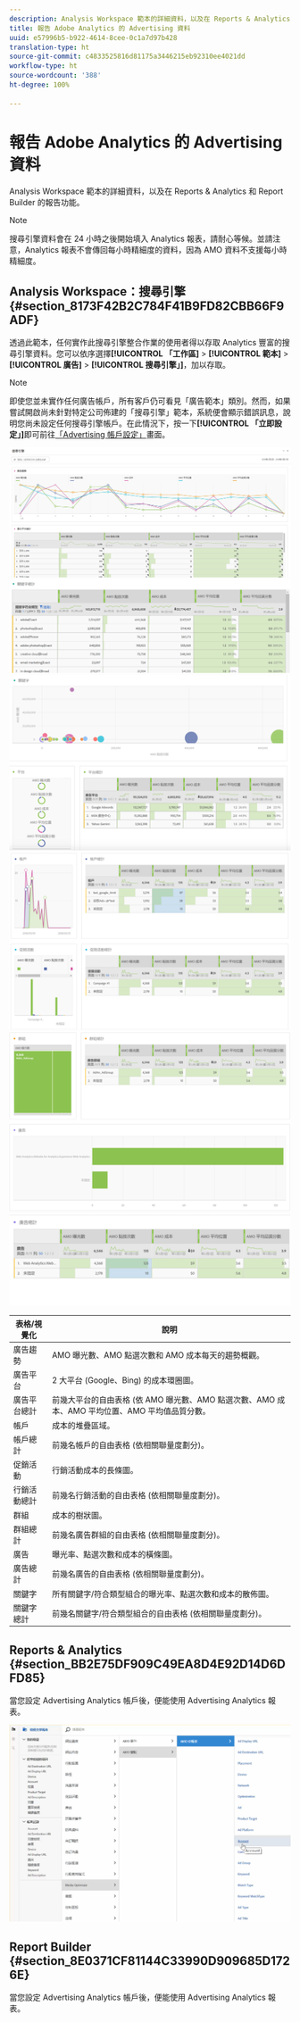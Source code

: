 ```yaml
---
description: Analysis Workspace 範本的詳細資料，以及在 Reports & Analytics 和 Report Builder 的報告功能。
title: 報告 Adobe Analytics 的 Advertising 資料
uuid: e57996b5-b922-4614-8cee-0c1a7d97b428
translation-type: ht
source-git-commit: c4833525816d81175a3446215eb92310ee4021dd
workflow-type: ht
source-wordcount: '388'
ht-degree: 100%

---
```



# 報告 Adobe Analytics 的 Advertising 資料

Analysis Workspace 範本的詳細資料，以及在 Reports &amp; Analytics 和 Report Builder 的報告功能。

>[!NOTE]
>
>搜尋引擎資料會在 24 小時之後開始填入 Analytics 報表，請耐心等候。並請注意，Analytics 報表不會傳回每小時精細度的資料，因為 AMO 資料不支援每小時精細度。

## Analysis Workspace：搜尋引擎 {#section_8173F42B2C784F41B9FD82CBB66F9ADF}

透過此範本，任何實作此搜尋引擎整合作業的使用者得以存取 Analytics 豐富的搜尋引擎資料。您可以依序選擇&#x200B;**[!UICONTROL 「工作區]** > **[!UICONTROL 範本]** > **[!UICONTROL 廣告]** > **[!UICONTROL 搜尋引擎」]**，加以存取。

>[!NOTE]
>
>即使您並未實作任何廣告帳戶，所有客戶仍可看見「廣告範本」類別。然而，如果嘗試開啟尚未針對特定公司佈建的「搜尋引擎」範本，系統便會顯示錯誤訊息，說明您尚未設定任何搜尋引擎帳戶。在此情況下，按一下&#x200B;**[!UICONTROL 「立即設定」]**&#x200B;即可前往[「Advertising 帳戶設定」](/help/integrate/c-advertising-analytics/c-adanalytics-workflow/aa-create-ad-account.md)畫面。

![](assets/aa_aw.png)  ![](assets/aa_aw2.png) ![](assets/aa_aw3.png) ![](assets/aa_aw4.png)  ![](assets/aa_aw5.png) ![](assets/aa_aw6.png)

| 表格/視覺化 | 說明 |
|--- |--- |
| 廣告趨勢 | AMO 曝光數、AMO 點選次數和 AMO 成本每天的趨勢概觀。 |
| 廣告平台 | 2 大平台 (Google、Bing) 的成本環圈圖。 |
| 廣告平台總計 | 前幾大平台的自由表格 (依 AMO 曝光數、AMO 點選次數、AMO 成本、AMO 平均位置、AMO 平均值品質分數。 |
| 帳戶 | 成本的堆疊區域。 |
| 帳戶總計 | 前幾名帳戶的自由表格 (依相關聯量度劃分)。 |
| 促銷活動 | 行銷活動成本的長條圖。 |
| 行銷活動總計 | 前幾名行銷活動的自由表格 (依相關聯量度劃分)。 |
| 群組  | 成本的樹狀圖。 |
| 群組總計 | 前幾名廣告群組的自由表格 (依相關聯量度劃分)。 |
| 廣告 | 曝光率、點選次數和成本的橫條圖。 |
| 廣告總計 | 前幾名廣告的自由表格 (依相關聯量度劃分)。 |
| 關鍵字 | 所有關鍵字/符合類型組合的曝光率、點選次數和成本的散佈圖。 |
| 關鍵字總計 | 前幾名關鍵字/符合類型組合的自由表格 (依相關聯量度劃分)。 |

## Reports &amp; Analytics {#section_BB2E75DF909C49EA8D4E92D14D6DFD85}

當您設定 Advertising Analytics 帳戶後，便能使用 Advertising Analytics 報表。

![](assets/aa_randa.png)

## Report Builder {#section_8E0371CF81144C33990D909685D1726E}

當您設定 Advertising Analytics 帳戶後，便能使用 Advertising Analytics 報表。
